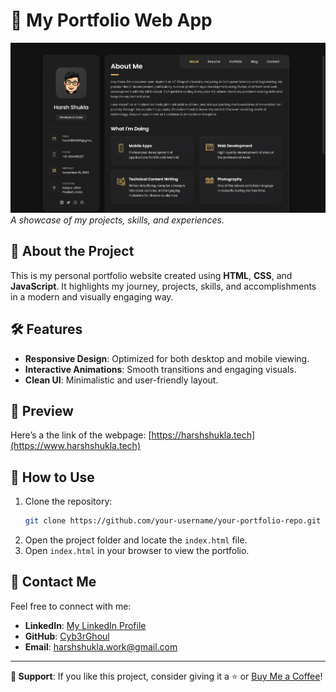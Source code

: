 # 🌟 My Portfolio Web App  

![Portfolio Preview](https://github.com/Cyb3rGhoul/cyberghoul.io/blob/main/assets/images/Image%20of%20webpage.png?raw=true)  
*A showcase of my projects, skills, and experiences.*  

## 🚀 About the Project  
This is my personal portfolio website created using **HTML**, **CSS**, and **JavaScript**. It highlights my journey, projects, skills, and accomplishments in a modern and visually engaging way.  

## 🛠️ Features  
- **Responsive Design**: Optimized for both desktop and mobile viewing.  
- **Interactive Animations**: Smooth transitions and engaging visuals.  
- **Clean UI**: Minimalistic and user-friendly layout.  

## 📸 Preview  
Here’s a the link of the webpage: [https://harshshukla.tech](https://www.harshshukla.tech)

## 📂 How to Use  
1. Clone the repository:  
   ```bash  
   git clone https://github.com/your-username/your-portfolio-repo.git  
   ```  
2. Open the project folder and locate the `index.html` file.  
3. Open `index.html` in your browser to view the portfolio.  

## 📧 Contact Me  
Feel free to connect with me:  
- **LinkedIn**: [My LinkedIn Profile](https://www.linkedin.com/in/harsh-shukla-1inkdein/)  
- **GitHub**: [Cyb3rGhoul](https://github.com/Cyb3rGhoul)  
- **Email**: harshshukla.work@gmail.com  

---
**💖 Support**: If you like this project, consider giving it a ⭐ or [Buy Me a Coffee](https://buymeacoffee.com/harshshukla.dev)!  
